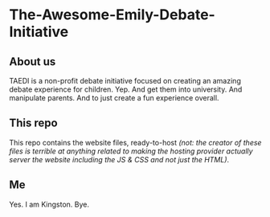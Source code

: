 # The-Awesome-Emily-Debate-Initiative

## About us
TAEDI is a non-profit debate initiative focused on creating an amazing debate experience for children. Yep. And get them into university. And manipulate parents. And to just create a fun experience overall.

## This repo
This repo contains the website files, ready-to-host _(not: the creator of these files is terrible at anything related to making the hosting provider actually server the website including the JS & CSS and not just the HTML)_.

## Me
Yes. I am Kingston. Bye.
